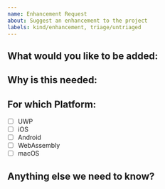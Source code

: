 ```yaml
---
name: Enhancement Request
about: Suggest an enhancement to the project
labels: kind/enhancement, triage/untriaged
---
```


<!-- Please only use this template for submitting enhancement requests -->

## What would you like to be added:

## Why is this needed:

## For which Platform:

- [ ] UWP
- [ ] iOS
- [ ] Android
- [ ] WebAssembly
- [ ] macOS

## Anything else we need to know?

